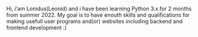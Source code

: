 Hi, i'am Lonidus(Leonid) and i have been learning Python 3.x for 2 months from summer 2022. My goal is to have enouth skills and qualifications for making usefull user
programs and(or) websites including backend and frontend development :)
